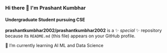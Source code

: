 ### Hi there 👋 I'm Prashant Kumbhar
#### Undergraduate Student pursuing CSE
**prashantkumbhar2002/prashantkumbhar2002** is a ✨ _special_ ✨ repository because its `README.md` (this file) appears on your GitHub profile.


🌱 I’m currently learning AI ML and Data Science

<!--
**prashantkumbhar2002/prashantkumbhar2002** is a ✨ _special_ ✨ repository because its `README.md` (this file) appears on your GitHub profile.

Here are some ideas to get you started:

- 🔭 I’m currently working on ...
- 🌱 I’m currently learning ...
- 👯 I’m looking to collaborate on ...
- 🤔 I’m looking for help with ...
- 💬 Ask me about ...
- 📫 How to reach me: ...
- 😄 Pronouns: ...
- ⚡ Fun fact: ...
-->
